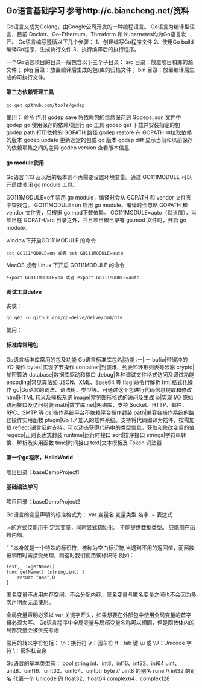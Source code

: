## Go语言基础学习 参考http://c.biancheng.net/资料
Go语言又成为Golang，由Google公司开发的一种编程语言。
Go语言为编译型语言，目前 Docker、Go-Ethereum、Thrraform 和 Kubernetes均为Go语言发开。
Go语言编写遵循以下几个步骤：
1、创建编写Go程序文件
2、使用Go build编译Go程序，生成执行文件
3、执行编译后的执行程序。

一个Go语言项目的目录一般包含以下三个子目录：
src 目录：放置项目和库的源文件；
pkg 目录：放置编译后生成的包/库的归档文件；
bin 目录：放置编译后生成的可执行文件。

#### 第三方依赖管理工具
```
go get github.com/tools/godep
```
使用：
命令	作用
godep save	将依赖包的信息保存到 Godeps.json 文件中
godep go	使用保存的依赖项运行 go 工具
godep get	下载并安装指定的包
godep path	打印依赖的 GOPATH 路径
godep restore	在 GOPATH 中拉取依赖的版本
godep update	更新选定的包或 go 版本
godep diff	显示当前和以前保存的依赖项集之间的差异
godep version	查看版本信息

#### go module使用
Go语言 1.13 及以后的版本则不再需要设置环境变量。通过 GO111MODULE 可以开启或关闭 go module 工具。

GO111MODULE=off 禁用 go module，编译时会从 GOPATH 和 vendor 文件夹中查找包。
GO111MODULE=on 启用 go module，编译时会忽略 GOPATH 和 vendor 文件夹，只根据 go.mod下载依赖。
GO111MODULE=auto（默认值），当项目在 GOPATH/src 目录之外，并且项目根目录有 go.mod 文件时，开启 go module。

window下开启GO111MODULE 的命令
```
set GO111MODULE=on 或者 set GO111MODULE=auto
```
MacOS 或者 Linux 下开启 GO111MODULE 的命令
```
export GO111MODULE=on 或者 export GO111MODULE=auto
```

#### 调试工具delve
安装：
```
go get -u github.com/go-delve/delve/cmd/dlv
```
使用：

#### 标准库常用包
Go语言标准库常用的包及功能
Go语言标准库包名|功能
:--|:--
bufio|带缓冲的 I/O 操作
bytes|实现字节操作
container|封装堆、列表和环形列表等容器
crypto|加密算法
database|数据库驱动和接口
debug|各种调试文件格式访问及调试功能
encoding|常见算法如 JSON、XML、Base64 等
flag|命令行解析
fmt|格式化操作
go|Go语言的词法、语法树、类型等。可通过这个包进行代码信息提取和修改
html|HTML 转义及模板系统
image|常见图形格式的访问及生成
io|实现 I/O 原始访问接口及访问封装
math|数学库
net|网络库，支持 Socket、HTTP、邮件、RPC、SMTP 等
os|操作系统平台不依赖平台操作封装
path|兼容各操作系统的路径操作实用函数
plugin|Go 1.7 加入的插件系统。支持将代码编译为插件，按需加载
reflect|语言反射支持。可以动态获得代码中的类型信息，获取和修改变量的值
regexp|正则表达式封装
runtime|运行时接口
sort|排序接口
strings|字符串转换、解析及实用函数
time|时间接口
text|文本模板及 Token 词法器
#### 第一个go程序，HelloWorld
项目目录：baseDemoProject1

#### 基础语法学习
项目目录：baseDemoProject2

Go语言的变量声明的标准格式为：
var 变量名 变量类型
名字 := 表达式

:=的方式仅能用于
定义变量，同时显式初始化。
不能提供数据类型。
只能用在函数内部。

“_”本身就是一个特殊的标识符，被称为空白标识符,当遇到不用的返回值，而函数被调用时需接受处理，则这时我们使用该标识符
例如： 
```
test,_ :=getName()
func getName() (string,int) {
    return "aaa",0
}
```
匿名变量不占用内存空间，不会分配内存。匿名变量与匿名变量之间也不会因为多次声明而无法使用。

全局变量声明必须以 var 关键字开头，如果想要在外部包中使用全局变量的首字母必须大写。
Go语言程序中全局变量与局部变量名称可以相同，但是函数体内的局部变量会被优先考虑

常用的转义字符包括：
\n：换行符
\r：回车符
\t：tab 键
\u 或 \U：Unicode 字符
\\：反斜杠自身

Go语言的基本类型有：
bool
string
int、int8、int16、int32、int64
uint、uint8、uint16、uint32、uint64、uintptr
byte // uint8 的别名
rune // int32 的别名 代表一个 Unicode 码
float32、float64
complex64、complex128